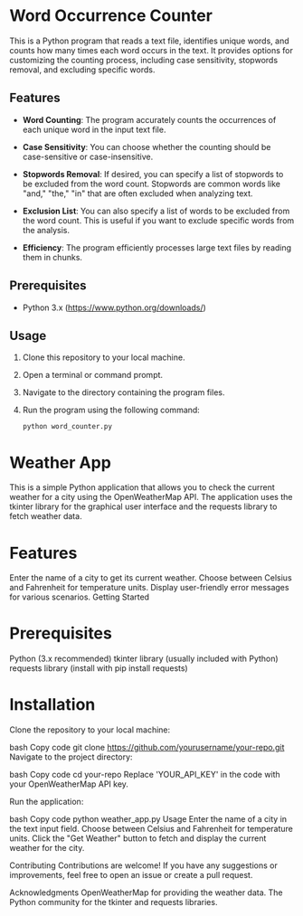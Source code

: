 # Word Occurrence Counter

This is a Python program that reads a text file, identifies unique words, and counts how many times each word occurs in the text. It provides options for customizing the counting process, including case sensitivity, stopwords removal, and excluding specific words.

## Features

- **Word Counting**: The program accurately counts the occurrences of each unique word in the input text file.

- **Case Sensitivity**: You can choose whether the counting should be case-sensitive or case-insensitive.

- **Stopwords Removal**: If desired, you can specify a list of stopwords to be excluded from the word count. Stopwords are common words like "and," "the," "in" that are often excluded when analyzing text.

- **Exclusion List**: You can also specify a list of words to be excluded from the word count. This is useful if you want to exclude specific words from the analysis.

- **Efficiency**: The program efficiently processes large text files by reading them in chunks.

## Prerequisites

- Python 3.x (https://www.python.org/downloads/)

## Usage

1. Clone this repository to your local machine.

2. Open a terminal or command prompt.

3. Navigate to the directory containing the program files.

4. Run the program using the following command:

   ```shell
   python word_counter.py
# Weather App
This is a simple Python application that allows you to check the current weather for a city using the OpenWeatherMap API. The application uses the tkinter library for the graphical user interface and the requests library to fetch weather data.

# Features
Enter the name of a city to get its current weather.
Choose between Celsius and Fahrenheit for temperature units.
Display user-friendly error messages for various scenarios.
Getting Started
# Prerequisites
Python (3.x recommended)
tkinter library (usually included with Python)
requests library (install with pip install requests)
# Installation
Clone the repository to your local machine:

bash
Copy code
git clone https://github.com/yourusername/your-repo.git
Navigate to the project directory:

bash
Copy code
cd your-repo
Replace 'YOUR_API_KEY' in the code with your OpenWeatherMap API key.

Run the application:

bash
Copy code
python weather_app.py
Usage
Enter the name of a city in the text input field.
Choose between Celsius and Fahrenheit for temperature units.
Click the "Get Weather" button to fetch and display the current weather for the city.

Contributing
Contributions are welcome! If you have any suggestions or improvements, feel free to open an issue or create a pull request.

Acknowledgments
OpenWeatherMap for providing the weather data.
The Python community for the tkinter and requests libraries.
